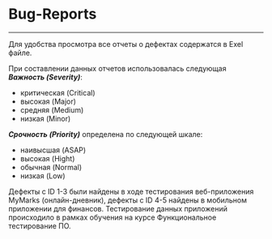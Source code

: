# Bug-Reports
*****

Для удобства просмотра все отчеты о дефектах содержатся в Exel файле.

При составлении данных отчетов использовалась следующая ***Важность (Severity)***:
- критическая (Critical)
- высокая (Major)
- средняя (Medium)
- низкая (Minor)

***Срочность (Priority)*** определена по следующей шкале:
- наивысшая (ASAP)
- высокая (Hight)
- обычная (Normal)
- низкая (Low)

Дефекты с ID 1-3 были найдены в ходе тестирования веб-приложения MyMarks (онлайн-дневник), дефекты с ID 4-5 найдены в мобильном приложении для финансов. Тестирование данных приложений происходило в рамках обучения на курсе Функциональное тестирование ПО.

